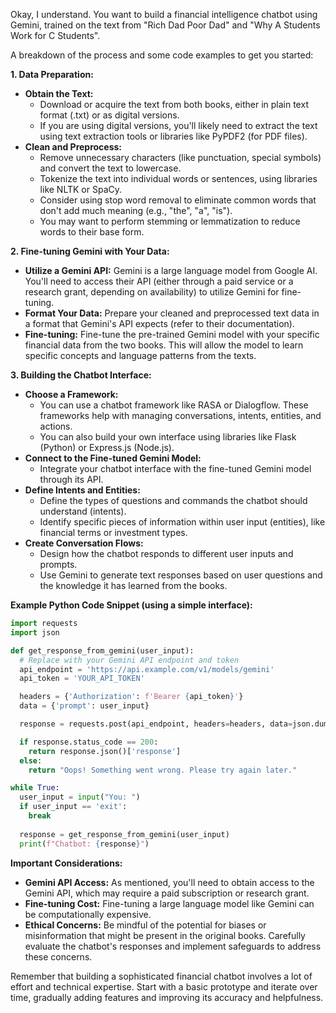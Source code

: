 Okay, I understand. You want to build a financial intelligence chatbot using Gemini, trained on the text from "Rich Dad Poor Dad" and "Why A Students Work for C Students". 

A breakdown of the process and some code examples to get you started:

**1. Data Preparation:**

* **Obtain the Text:** 
    * Download or acquire the text from both books, either in plain text format (.txt) or as digital versions.
    * If you are using digital versions, you'll likely need to extract the text using text extraction tools or libraries like PyPDF2 (for PDF files).
* **Clean and Preprocess:**
    * Remove unnecessary characters (like punctuation, special symbols) and convert the text to lowercase.
    * Tokenize the text into individual words or sentences, using libraries like NLTK or SpaCy.
    * Consider using stop word removal to eliminate common words that don't add much meaning (e.g., "the", "a", "is").
    * You may want to perform stemming or lemmatization to reduce words to their base form.

**2. Fine-tuning Gemini with Your Data:**

* **Utilize a Gemini API:** Gemini is a large language model from Google AI. You'll need to access their API (either through a paid service or a research grant, depending on availability) to utilize Gemini for fine-tuning.
* **Format Your Data:** Prepare your cleaned and preprocessed text data in a format that Gemini's API expects (refer to their documentation).
* **Fine-tuning:** Fine-tune the pre-trained Gemini model with your specific financial data from the two books. This will allow the model to learn specific concepts and language patterns from the texts. 

**3. Building the Chatbot Interface:**

* **Choose a Framework:**
    * You can use a chatbot framework like RASA or Dialogflow. These frameworks help with managing conversations, intents, entities, and actions.
    * You can also build your own interface using libraries like Flask (Python) or Express.js (Node.js).
* **Connect to the Fine-tuned Gemini Model:** 
    * Integrate your chatbot interface with the fine-tuned Gemini model through its API. 
* **Define Intents and Entities:** 
    * Define the types of questions and commands the chatbot should understand (intents).
    * Identify specific pieces of information within user input (entities), like financial terms or investment types. 
* **Create Conversation Flows:** 
    * Design how the chatbot responds to different user inputs and prompts.
    * Use Gemini to generate text responses based on user questions and the knowledge it has learned from the books.

**Example Python Code Snippet (using a simple interface):**

```python
import requests
import json

def get_response_from_gemini(user_input):
  # Replace with your Gemini API endpoint and token
  api_endpoint = 'https://api.example.com/v1/models/gemini'
  api_token = 'YOUR_API_TOKEN'

  headers = {'Authorization': f'Bearer {api_token}'}
  data = {'prompt': user_input}

  response = requests.post(api_endpoint, headers=headers, data=json.dumps(data))

  if response.status_code == 200:
    return response.json()['response']
  else:
    return "Oops! Something went wrong. Please try again later."

while True:
  user_input = input("You: ")
  if user_input == 'exit':
    break
  
  response = get_response_from_gemini(user_input)
  print(f"Chatbot: {response}")
```

**Important Considerations:**

* **Gemini API Access:** As mentioned, you'll need to obtain access to the Gemini API, which may require a paid subscription or research grant.
* **Fine-tuning Cost:** Fine-tuning a large language model like Gemini can be computationally expensive.
* **Ethical Concerns:** Be mindful of the potential for biases or misinformation that might be present in the original books. Carefully evaluate the chatbot's responses and implement safeguards to address these concerns.

Remember that building a sophisticated financial chatbot involves a lot of effort and technical expertise. Start with a basic prototype and iterate over time, gradually adding features and improving its accuracy and helpfulness. 
